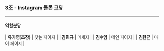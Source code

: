 ### 3조 - Instagram 클론 코딩

---

#### 역할분담

| **유가영(조장)** | 찾는 페이지 |
| **김민규** | 메세지 |
| **김수임** | 메인 페이지 |
| **김현균** | 마이 페이지 |
